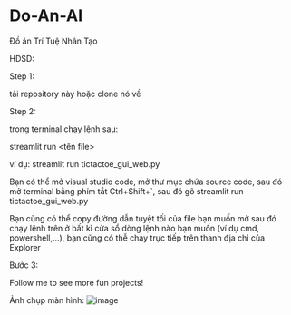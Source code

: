 # Do-An-AI
Đồ án Trí Tuệ Nhân Tạo


HDSD:

Step 1:

tải repository này hoặc clone nó về

Step 2:

trong terminal chạy lệnh sau:

streamlit run <tên file>

ví dụ: streamlit run tictactoe_gui_web.py

Bạn có thể mở visual studio code, mở thư mục chứa source code, sau đó mở terminal bằng phím tắt Ctrl+Shift+`, sau đó gõ streamlit run tictactoe_gui_web.py

Bạn cũng có thể copy đường dẫn tuyệt tối của file bạn muốn mở sau đó chạy lệnh trên ở bất kì cửa sổ dòng lệnh nào bạn muốn (ví dụ cmd, powershell,...), bạn cũng có thễ chạy trực tiếp trên thanh địa chỉ của Explorer

Bước 3:

Follow me to see more fun projects!

Ảnh chụp màn hình:
![image](https://github.com/tuoitho/Do-An-AI/assets/135036590/6ac0b073-92fb-478f-87cb-c2ee9607a1ae)
